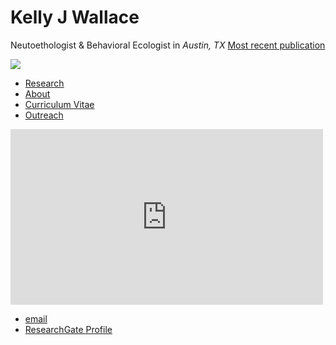 <body>
		
<div class="container">
<div class="blurb">
<h1>Kelly J Wallace</h1>
<p>Neutoethologist & Behavioral Ecologist in <em>Austin, TX</em> <a href="/about">Most recent publication</a></p>
</div><!-- /.blurb -->
</div><!-- /.container -->

<img src="/images/Bigbend2.JPG">

		
<nav>
<ul>
<li><a href="/research.html">Research</a></li>
<li><a href="/about.html">About</a></li>
<li><a href="/cv.html">Curriculum Vitae</a></li>
<li><a href="/outreach.html">Outreach</a></li>
</ul>
</nav>

<div class="embed-container">
  <iframe
      src="https://player.vimeo.com/video/343679289"
      width="500"
      height="281"
      frameborder="0"
      webkitallowfullscreen
      mozallowfullscreen
      allowfullscreen>
  </iframe>
</div>

<footer>
<ul>
<li><a href="mailto:kwallace@utexas.edu">email</a></li>
<li><a href="https://www.researchgate.net/profile/Kelly_Wallace2">ResearchGate Profile</a></li>
</ul>
</footer>

